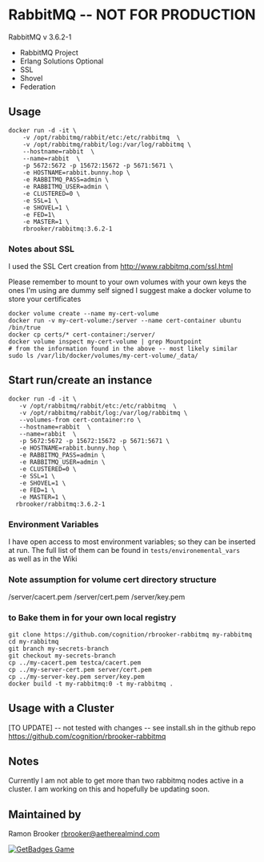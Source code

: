 RabbitMQ      -- NOT FOR PRODUCTION  
=====================

RabbitMQ v 3.6.2-1 
* RabbitMQ Project
* Erlang Solutions 
Optional
* SSL
* Shovel
* Federation


Usage
-----
```
docker run -d -it \
    -v /opt/rabbitmq/rabbit/etc:/etc/rabbitmq  \
    -v /opt/rabbitmq/rabbit/log:/var/log/rabbitmq \
    --hostname=rabbit  \
    --name=rabbit  \
    -p 5672:5672 -p 15672:15672 -p 5671:5671 \ 
    -e HOSTNAME=rabbit.bunny.hop \ 
    -e RABBITMQ_PASS=admin \
    -e RABBITMQ_USER=admin \
    -e CLUSTERED=0 \
    -e SSL=1 \
    -e SHOVEL=1 \
    -e FED=1\
    -e MASTER=1 \
    rbrooker/rabbitmq:3.6.2-1 

```
### Notes about SSL 
I used the SSL Cert creation from http://www.rabbitmq.com/ssl.html

Please remember to mount to your own volumes with your own keys the ones I'm using are dummy self signed
I suggest make a docker volume to store your certificates
```
docker volume create --name my-cert-volume
docker run -v my-cert-volume:/server --name cert-container ubuntu /bin/true 
docker cp certs/* cert-container:/server/ 
docker volume inspect my-cert-volume | grep Mountpoint
# from the information found in the above -- most likely similar
sudo ls /var/lib/docker/volumes/my-cert-volume/_data/
```

## Start run/create an instance 
```
docker run -d -it \
   -v /opt/rabbitmq/rabbit/etc:/etc/rabbitmq  \
   -v /opt/rabbitmq/rabbit/log:/var/log/rabbitmq \
   --volumes-from cert-container:ro \
   --hostname=rabbit  \
   --name=rabbit  \
   -p 5672:5672 -p 15672:15672 -p 5671:5671 \ 
   -e HOSTNAME=rabbit.bunny.hop \ 
   -e RABBITMQ_PASS=admin \
   -e RABBITMQ_USER=admin \
   -e CLUSTERED=0 \
   -e SSL=1 \
   -e SHOVEL=1 \
   -e FED=1 \
   -e MASTER=1 \
  rbrooker/rabbitmq:3.6.2-1 
```
### Environment Variables 
I have open access to most environment variables; so they can be inserted at run. 
The full list of them can be found in ```tests/environemental_vars```   
as well as in the Wiki


### Note assumption for volume cert directory structure 
/server/cacert.pem 
/server/cert.pem
/server/key.pem





###  to Bake them in for your own local registry
```
git clone https://github.com/cognition/rbrooker-rabbitmq my-rabbitmq 
cd my-rabbitmq
git branch my-secrets-branch
git checkout my-secrets-branch
cp ../my-cacert.pem testca/cacert.pem
cp ../my-server-cert.pem server/cert.pem
cp ../my-server-key.pem server/key.pem 
docker build -t my-rabbitmq:0 -t my-rabbitmq . 

```


Usage with a Cluster 
---------------------
[TO UPDATE] -- not tested with changes -- see install.sh in the github repo 
https://github.com/cognition/rbrooker-rabbitmq



Notes 
-----

Currently I am not able to get more than two rabbitmq nodes active in a cluster. 
I am working on this and hopefully be updating soon. 

Maintained by  
-------------

Ramon Brooker <rbrooker@aetherealmind.com>


[![GetBadges Game](https://cognition-rbrooker-rabbitmq.getbadges.io/shield/company/cognition-rbrooker-rabbitmq/user/5992)](https://cognition-rbrooker-rabbitmq.getbadges.io/?ref=shield-player)

